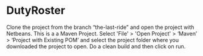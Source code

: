 # DutyRoster

Clone the project from the branch “the-last-ride” and open the project with Netbeans. This is a a Maven Project. Select 'File' > 'Open Project' > ‘Maven’ > ‘Project with Existing POM’ and select the project folder where you downloaded the project to open. Do a clean build and then click on run.
